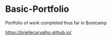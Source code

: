 # Basic-Portfolio
Portfolio of work completed thus far in Bootcamp

https://briellecarvalho.github.io/
